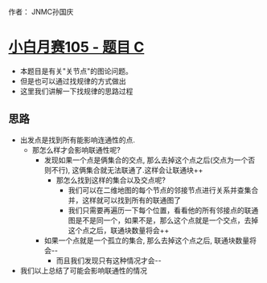 作者： JNMC孙国庆
# [小白月赛105 - 题目 C](https://ac.nowcoder.com/acm/contest/95937/C)
- 本题目是有关"关节点"的图论问题。
- 但是也可以通过找规律的方式做出
- 这里我们讲解一下找规律的思路过程

## 思路
- 出发点是找到所有能影响连通性的点.
  - 那怎么样才会影响联通性呢?
    - 发现如果一个点是俩集合的交点, 那么去掉这个点之后(交点为一个否则不行), 这俩集合就无法联通了.这样会让联通块++
      - 那怎么找到这样的集合以及交点呢?
        - 我们可以在二维地图的每个节点的邻接节点进行关系并查集合并，这样就可以找到所有的联通图了
        - 我们只需要再遍历一下每个位置，看看他的所有邻接点的联通图是不是同一个，如果不是，那么这个点就是一个交点，去掉这个点之后，联通块数量将会++
    - 如果一个点就是一个孤立的集合, 那么去掉这个点之后, 联通块数量将会--
      - 而且我们发现只有这种情况才会--
- 我们以上总结了可能会影响联通性的情况